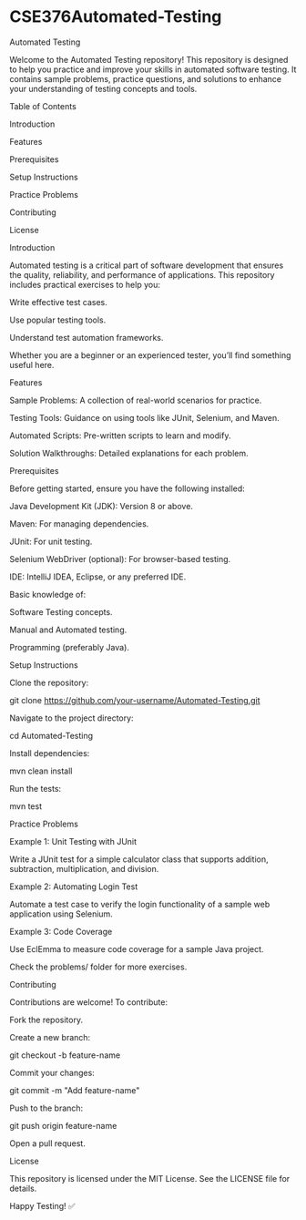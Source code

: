 # CSE376Automated-Testing

Automated Testing

Welcome to the Automated Testing repository! This repository is designed to help you practice and improve your skills in automated software testing. It contains sample problems, practice questions, and solutions to enhance your understanding of testing concepts and tools.

Table of Contents

Introduction

Features

Prerequisites

Setup Instructions

Practice Problems

Contributing

License

Introduction

Automated testing is a critical part of software development that ensures the quality, reliability, and performance of applications. This repository includes practical exercises to help you:

Write effective test cases.

Use popular testing tools.

Understand test automation frameworks.

Whether you are a beginner or an experienced tester, you’ll find something useful here.

Features

Sample Problems: A collection of real-world scenarios for practice.

Testing Tools: Guidance on using tools like JUnit, Selenium, and Maven.

Automated Scripts: Pre-written scripts to learn and modify.

Solution Walkthroughs: Detailed explanations for each problem.

Prerequisites

Before getting started, ensure you have the following installed:

Java Development Kit (JDK): Version 8 or above.

Maven: For managing dependencies.

JUnit: For unit testing.

Selenium WebDriver (optional): For browser-based testing.

IDE: IntelliJ IDEA, Eclipse, or any preferred IDE.

Basic knowledge of:

Software Testing concepts.

Manual and Automated testing.

Programming (preferably Java).

Setup Instructions

Clone the repository:

git clone https://github.com/your-username/Automated-Testing.git

Navigate to the project directory:

cd Automated-Testing

Install dependencies:

mvn clean install

Run the tests:

mvn test

Practice Problems

Example 1: Unit Testing with JUnit

Write a JUnit test for a simple calculator class that supports addition, subtraction, multiplication, and division.

Example 2: Automating Login Test

Automate a test case to verify the login functionality of a sample web application using Selenium.

Example 3: Code Coverage

Use EclEmma to measure code coverage for a sample Java project.

Check the problems/ folder for more exercises.

Contributing

Contributions are welcome! To contribute:

Fork the repository.

Create a new branch:

git checkout -b feature-name

Commit your changes:

git commit -m "Add feature-name"

Push to the branch:

git push origin feature-name

Open a pull request.

License

This repository is licensed under the MIT License. See the LICENSE file for details.

Happy Testing! ✅

